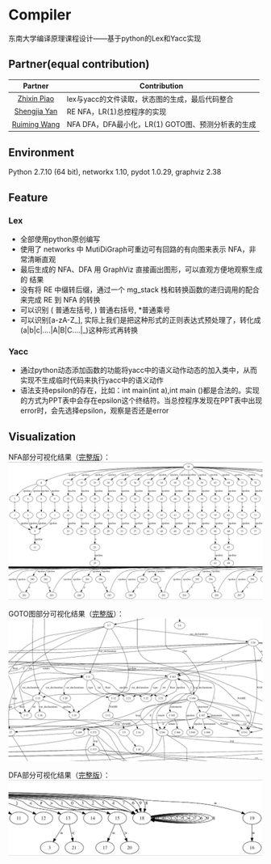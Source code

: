 # Compiler
东南大学编译原理课程设计——基于python的Lex和Yacc实现

## Partner(equal contribution)

|Partner | Contribution|
|:----:|----|
|[Zhixin Piao](https://github.com/a367) | lex与yacc的文件读取，状态图的生成，最后代码整合 |
|[Shengjia Yan](https://github.com/yanshengjia) | RE  NFA，LR(1)总控程序的实现 |
|[Ruiming Wang]()|NFA  DFA，DFA最小化，LR(1) GOTO图、预测分析表的生成|

## Environment
Python 2.7.10 (64 bit),
networkx 1.10,
pydot 1.0.29,
graphviz 2.38

## Feature
### Lex
* 全部使用python原创编写
* 使用了 networks 中 MutiDiGraph可重边可有回路的有向图来表示 NFA，非常清晰直观
* 最后生成的 NFA、DFA 用 GraphViz 直接画出图形，可以直观方便地观察生成的 结果
* 没有将 RE 中缀转后缀，通过一个 mg_stack 栈和转换函数的递归调用的配合来完成 RE 到 NFA 的转换 
* 可以识别 \( 普通左括号, \) 普通右括号, \*普通乘号 
* 可以识别[a-zA-Z_], 实际上我们是把这种形式的正则表达式预处理了，转化成(a|b|c|….|A|B|C….|_)这种形式再转换


### Yacc
* 通过python动态添加函数的功能将yacc中的语义动作动态的加入类中，从而实现不生成临时代码来执行yacc中的语义动作
* 语法支持epsilon的存在，比如：int main(int a),int main ()都是合法的。实现的方式为PPT表中会存在epsilon这个终结符。当总控程序发现在PPT表中出现error时，会先选择epsilon，观察是否还是error

## Visualization
NFA部分可视化结果（[完整版](graph/nfa.jpg)）：
![](graph/nfa_part.png)

GOTO图部分可视化结果（[完整版](graph/goto.jpg)）：
![](graph/goto_part.png)

DFA部分可视化结果（[完整版](graph/dfa.jpg)）：
![](graph/dfa_part.png)
